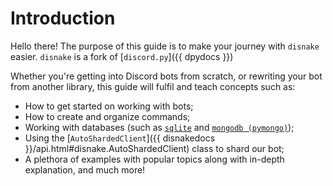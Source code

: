 # Introduction

Hello there! The purpose of this guide is to make your journey with `disnake` easier. `disnake` is a fork of [`discord.py`]({{ dpydocs }})

Whether you're getting into Discord bots from scratch, or rewriting your bot from another library, this guide will fulfil and teach concepts such as:

-   How to get started on working with bots;
-   How to create and organize commands;
-   Working with databases (such as [`sqlite`][sqlite-docs] and [`mongodb (pymongo)`][mongodb-docs]);
-   Using the [`AutoShardedClient`]({{ disnakedocs }}/api.html#disnake.AutoShardedClient) class to shard our bot;
-   A plethora of examples with popular topics along with in-depth explanation, and much more!

[sqlite-docs]: https://docs.python.org/3/library/sqlite3.html
[mongodb-docs]: https://pymongo.readthedocs.io/en/stable
